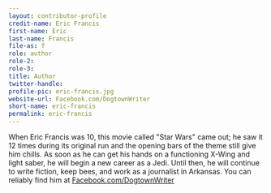 ```yaml
---
layout: contributor-profile
credit-name: Eric Francis
first-name: Eric
last-name: Francis
file-as: f
role: author
role-2:
role-3:
title: Author
twitter-handle:
profile-pic: eric-francis.jpg
website-url: Facebook.com/DogtownWriter
short-name: eric-francis
permalink: eric-francis
---
```

When Eric Francis was 10, this movie called "Star Wars" came out; he saw it 12 times during its original run and the opening bars of the theme still give him chills. As soon as he can get his hands on a functioning X-Wing and light saber, he will begin a new career as a Jedi. Until then, he will continue to write fiction, keep bees, and work as a journalist in Arkansas. You can reliably find him at [Facebook.com/DogtownWriter](http://Facebook.com/DogtownWriter)
